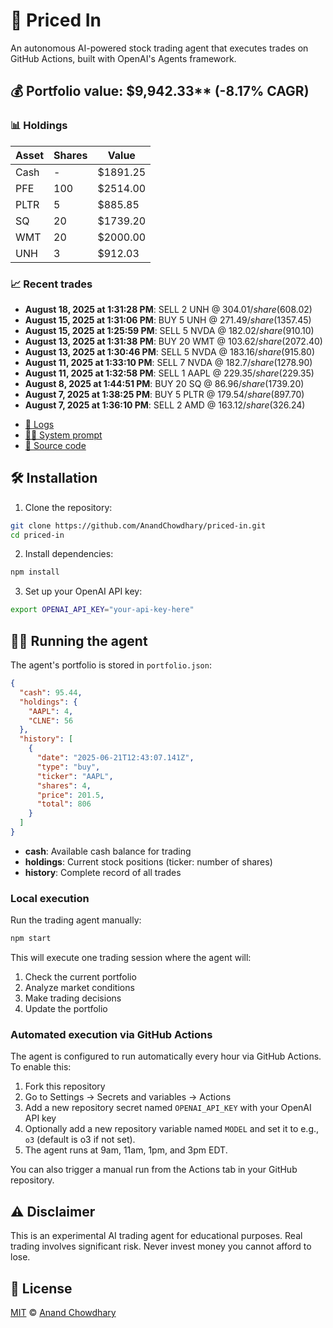 # 🤖 Priced In

An autonomous AI-powered stock trading agent that executes trades on GitHub Actions, built with OpenAI's Agents framework.

<!-- auto start -->

## 💰 Portfolio value: $9,942.33** (-8.17% CAGR)

### 📊 Holdings

| Asset | Shares | Value |
|-------|--------|-------|
| Cash | - | $1891.25 |
| PFE | 100 | $2514.00 |
| PLTR | 5 | $885.85 |
| SQ | 20 | $1739.20 |
| WMT | 20 | $2000.00 |
| UNH | 3 | $912.03 |

### 📈 Recent trades

- **August 18, 2025 at 1:31:28 PM**: SELL 2 UNH @ $304.01/share ($608.02)
- **August 15, 2025 at 1:31:06 PM**: BUY 5 UNH @ $271.49/share ($1357.45)
- **August 15, 2025 at 1:25:59 PM**: SELL 5 NVDA @ $182.02/share ($910.10)
- **August 13, 2025 at 1:31:38 PM**: BUY 20 WMT @ $103.62/share ($2072.40)
- **August 13, 2025 at 1:30:46 PM**: SELL 5 NVDA @ $183.16/share ($915.80)
- **August 11, 2025 at 1:33:10 PM**: SELL 7 NVDA @ $182.7/share ($1278.90)
- **August 11, 2025 at 1:32:58 PM**: SELL 1 AAPL @ $229.35/share ($229.35)
- **August 8, 2025 at 1:44:51 PM**: BUY 20 SQ @ $86.96/share ($1739.20)
- **August 7, 2025 at 1:38:25 PM**: BUY 5 PLTR @ $179.54/share ($897.70)
- **August 7, 2025 at 1:36:10 PM**: SELL 2 AMD @ $163.12/share ($326.24)

<!-- auto end -->

- [🧠 Logs](./agent.log)
- [🧑‍💻 System prompt](./system-prompt.md)
- [📁 Source code](./agent.ts)

## 🛠️ Installation

1. Clone the repository:

```bash
git clone https://github.com/AnandChowdhary/priced-in.git
cd priced-in
```

2. Install dependencies:

```bash
npm install
```

3. Set up your OpenAI API key:

```bash
export OPENAI_API_KEY="your-api-key-here"
```

## 🏃‍♂️ Running the agent

The agent's portfolio is stored in `portfolio.json`:

```json
{
  "cash": 95.44,
  "holdings": {
    "AAPL": 4,
    "CLNE": 56
  },
  "history": [
    {
      "date": "2025-06-21T12:43:07.141Z",
      "type": "buy",
      "ticker": "AAPL",
      "shares": 4,
      "price": 201.5,
      "total": 806
    }
  ]
}
```

- **cash**: Available cash balance for trading
- **holdings**: Current stock positions (ticker: number of shares)
- **history**: Complete record of all trades

### Local execution

Run the trading agent manually:

```bash
npm start
```

This will execute one trading session where the agent will:

1. Check the current portfolio
2. Analyze market conditions
3. Make trading decisions
4. Update the portfolio

### Automated execution via GitHub Actions

The agent is configured to run automatically every hour via GitHub Actions. To enable this:

1. Fork this repository
2. Go to Settings → Secrets and variables → Actions
3. Add a new repository secret named `OPENAI_API_KEY` with your OpenAI API key
4. Optionally add a new repository variable named `MODEL` and set it to e.g., `o3` (default is o3 if not set).
5. The agent runs at 9am, 11am, 1pm, and 3pm EDT.

You can also trigger a manual run from the Actions tab in your GitHub repository.

## ⚠️ Disclaimer

This is an experimental AI trading agent for educational purposes. Real trading involves significant risk. Never invest money you cannot afford to lose.

## 📄 License

[MIT](./LICENSE) © [Anand Chowdhary](https://anandchowdhary.com)

